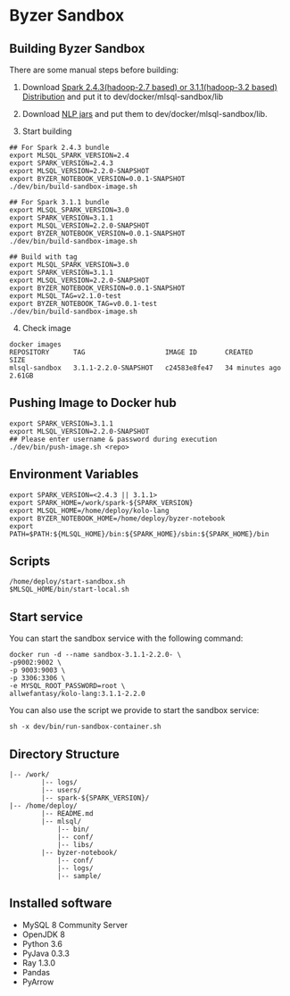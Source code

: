 # Byzer Sandbox

## Building Byzer Sandbox

There are some manual steps before building:

1. Download [Spark 2.4.3(hadoop-2.7 based) or 3.1.1(hadoop-3.2 based) Distribution](https://archive.apache.org/dist/spark/)  and put it to dev/docker/mlsql-sandbox/lib

2. Download [NLP jars](http://download.mlsql.tech/nlp/) and put them to dev/docker/mlsql-sandbox/lib.

3. Start building

```shell   
## For Spark 2.4.3 bundle
export MLSQL_SPARK_VERSION=2.4
export SPARK_VERSION=2.4.3
export MLSQL_VERSION=2.2.0-SNAPSHOT
export BYZER_NOTEBOOK_VERSION=0.0.1-SNAPSHOT
./dev/bin/build-sandbox-image.sh

## For Spark 3.1.1 bundle
export MLSQL_SPARK_VERSION=3.0
export SPARK_VERSION=3.1.1
export MLSQL_VERSION=2.2.0-SNAPSHOT
export BYZER_NOTEBOOK_VERSION=0.0.1-SNAPSHOT
./dev/bin/build-sandbox-image.sh

## Build with tag
export MLSQL_SPARK_VERSION=3.0
export SPARK_VERSION=3.1.1
export MLSQL_VERSION=2.2.0-SNAPSHOT
export BYZER_NOTEBOOK_VERSION=0.0.1-SNAPSHOT
export MLSQL_TAG=v2.1.0-test
export BYZER_NOTEBOOK_TAG=v0.0.1-test
./dev/bin/build-sandbox-image.sh
```
4. Check image
```shell
docker images
REPOSITORY      TAG                    IMAGE ID       CREATED          SIZE
mlsql-sandbox   3.1.1-2.2.0-SNAPSHOT   c24583e8fe47   34 minutes ago   2.61GB
```

## Pushing Image to Docker hub
```shell
export SPARK_VERSION=3.1.1
export MLSQL_VERSION=2.2.0-SNAPSHOT
## Please enter username & password during execution
./dev/bin/push-image.sh <repo>
```

## Environment Variables
````shell
export SPARK_VERSION=<2.4.3 || 3.1.1>
export SPARK_HOME=/work/spark-${SPARK_VERSION}
export MLSQL_HOME=/home/deploy/kolo-lang
export BYZER_NOTEBOOK_HOME=/home/deploy/byzer-notebook
export PATH=$PATH:${MLSQL_HOME}/bin:${SPARK_HOME}/sbin:${SPARK_HOME}/bin
````

## Scripts
```shell
/home/deploy/start-sandbox.sh
$MLSQL_HOME/bin/start-local.sh
```

## Start service

You can start the sandbox service with the following command:

```
docker run -d --name sandbox-3.1.1-2.2.0- \
-p9002:9002 \
-p 9003:9003 \
-p 3306:3306 \
-e MYSQL_ROOT_PASSWORD=root \
allwefantasy/kolo-lang:3.1.1-2.2.0
```

You can also use the script we provide to start the sandbox service:

```shell
sh -x dev/bin/run-sandbox-container.sh
```

## Directory Structure
```shell
|-- /work/
        |-- logs/  
        |-- users/
        |-- spark-${SPARK_VERSION}/
|-- /home/deploy/
        |-- README.md
        |-- mlsql/
            |-- bin/                          
            |-- conf/                         
            |-- libs/                         
        |-- byzer-notebook/                   
            |-- conf/                         
            |-- logs/                         
            |-- sample/    
```

## Installed software
- MySQL 8 Community Server
- OpenJDK 8
- Python 3.6
- PyJava 0.3.3
- Ray 1.3.0
- Pandas
- PyArrow